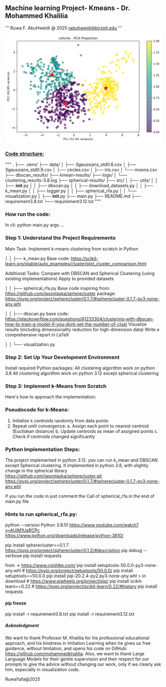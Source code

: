 ## Machine learning Project- Kmeans - Dr. Mohammed Khalilia
'''
Ruwa F. AbuHweidi @ 2025
rabuhweidi@birzeit.edu
'''

![img.png](project_result/img.png)

### [Code structure:]()
"""
.
├── .venv/
├── data/
│   ├── 3gaussians_std0.6.csv
│   ├── 3gaussians_std0.9.csv
│   ├── circles.csv
│   ├── iris.csv
│   └── moons.csv
├── dbscan_results/
├── kmean-results/
├── logs/
│   └── clustering_results-3.8.log
├── spherical-results/
├── src/
│   ├── utils/
│   │   ├── __init__.py
│   │   ├── dbscan.py
│   │   ├── download_datasets.py
│   │   ├── k_mean.py
│   │   ├── logger.py
│   │   ├── spherical_rfa.py
│   │   └── visualization.py
│   ├── __init__.py
├── main.py
├── README.md
├── requirement3.8.txt
└── requirement3.12.txt
"""
### How run the code:
In cli:
python main.py
args ... 


### Step 1: Understand the Project Requirements
Main Task: Implement k-means clustering from scratch in Python

│   │   ├── k_mean.py
Base code: https://scikit-learn.org/stable/auto_examples/cluster/plot_cluster_comparison.html

Additional Tasks:
Compare with DBSCAN and Spherical Clustering (using existing implementations)
Apply to provided datasets

│   │   ├── spherical_rfa.py
Base code inspiring from: https://github.com/jasonlaska/spherecluster
package: https://pypi.org/project/spherecluster/0.1.7/#spherecluster-0.1.7-py3-none-any.whl

│   │   ├── dbscan.py
base code: https://stackoverflow.com/questions/61233304/clustering-with-dbscan-how-to-train-a-model-if-you-dont-set-the-number-of-clust
Visualize results (including dimensionality reduction for high-dimension data)
Write a comprehensive report in LaTeX

│   │   └── visualization.py

### Step 2: Set Up Your Development Environment
Install required Python packages: 
All clustering algorithm work on python 3.8
All clustering algorithm work on python 3.12 except spherical clustering
      
### Step 3: Implement k-Means from Scratch
Here's how to approach the implementation:

### Pseudocode for k-Means:
1. Initialize k centroids randomly from data points
2. Repeat until convergence:
   a. Assign each point to nearest centroid (Euclidean distance)
   b. Update centroids as mean of assigned points
   c. Check if centroids changed significantly

### Python Implementation Steps:

The project implemented in python 3.12.
you can run k_mean and DBSCAN except Spherical clustering.
It implemented in python 3.8, with slightly change in the spherical library 
https://github.com/jasonlaska/spherecluster.git
https://pypi.org/project/spherecluster/0.1.7/#spherecluster-0.1.7-py3-none-any.whl

if you run the code in just comment the Call of spherical_rfa in the end of main.py file

### Hints to run spherical_rfa.py:

python --version
Python 3.8.10 
https://www.youtube.com/watch?v=AUiM1UaRCPc  
https://www.python.org/downloads/release/python-3810/

pip install spherecluster==0.1.7  
https://pypi.org/project/spherecluster/0.1.2/#description
pip debug --verbose
pip install requests

from -> https://www.cgohlke.com/
pip install setuptools-50.0.0-py3-none-any.whl  # https://pypi.org/project/setuptools/50.0.0/
pip install setuptools==50.0.0
pip install pip-20.2.4-py2.py3-none-any.whl > in download  # https://www.piwheels.org/project/pip/
pip install scikit-learn==0.22  # https://pypi.org/project/scikit-learn/0.22/#history
pip install requests

#### pip freeze
pip install -r requirement3.8.txt
pip install -r requirement3.12.txt

##### Acknoledgment 
We want to thank Professor M. Khalilia for his professional educational approach, and his kindness in Imitation Learning when he gives us free guidance, without limitation, and opens his code on GitHub: https://github.com/mohammedkhalilia. 
Also, we want to thank Large Language Models for their gentle supervision and their respect for our prompts to give the advice without changing our work, only if we clearly ask him, especially in visualization code.

RuwaYafa@2025
